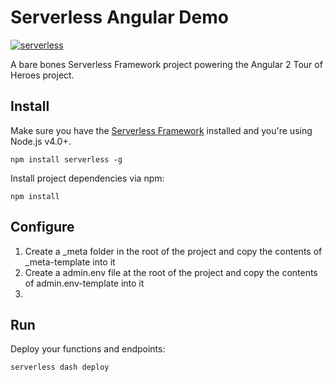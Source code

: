 # Serverless Angular Demo

[![serverless](http://public.serverless.com/badges/v3.svg)](http://www.serverless.com)

A bare bones Serverless Framework project powering the Angular 2 Tour of Heroes project.

## Install

Make sure you have the [Serverless Framework](http://www.serverless.com) installed and you're using Node.js v4.0+. 
```
npm install serverless -g
```

Install project dependencies via npm:
```
npm install
```

## Configure
1. Create a _meta folder in the root of the project and copy the contents of _meta-template into it
2. Create a admin.env file at the root of the project and copy the contents of admin.env-template into it
3. 

## Run
Deploy your functions and endpoints:
```
serverless dash deploy
```